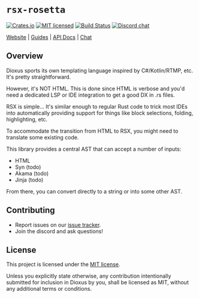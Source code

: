 # `rsx-rosetta`

[![Crates.io][crates-badge]][crates-url]
[![MIT licensed][mit-badge]][mit-url]
[![Build Status][actions-badge]][actions-url]
[![Discord chat][discord-badge]][discord-url]

[crates-badge]: https://img.shields.io/crates/v/rsx-rosetta.svg
[crates-url]: https://crates.io/crates/rsx-rosetta
[mit-badge]: https://img.shields.io/badge/license-MIT-blue.svg
[mit-url]: https://github.com/dioxuslabs/dioxus/blob/master/LICENSE
[actions-badge]: https://github.com/dioxuslabs/dioxus/actions/workflows/main.yml/badge.svg
[actions-url]: https://github.com/dioxuslabs/dioxus/actions?query=workflow%3ACI+branch%3Amaster
[discord-badge]: https://img.shields.io/discord/899851952891002890.svg?logo=discord&style=flat-square
[discord-url]: https://discord.gg/XgGxMSkvUM

[Website](https://dioxuslabs.com) |
[Guides](https://dioxuslabs.com/learn/0.5/) |
[API Docs](https://docs.rs/rsx-rosetta/latest/rsx-rosetta) |
[Chat](https://discord.gg/XgGxMSkvUM)

## Overview

Dioxus sports its own templating language inspired by C#/Kotlin/RTMP, etc. It's pretty straightforward.

However, it's NOT HTML. This is done since HTML is verbose and you'd need a dedicated LSP or IDE integration to get a good DX in .rs files.

RSX is simple... It's similar enough to regular Rust code to trick most IDEs into automatically providing support for things like block selections, folding, highlighting, etc.

To accommodate the transition from HTML to RSX, you might need to translate some existing code.

This library provides a central AST that can accept a number of inputs:

- HTML
- Syn (todo)
- Akama (todo)
- Jinja (todo)

From there, you can convert directly to a string or into some other AST.

## Contributing

- Report issues on our [issue tracker](https://github.com/dioxuslabs/dioxus/issues).
- Join the discord and ask questions!

## License

This project is licensed under the [MIT license].

[mit license]: https://github.com/DioxusLabs/dioxus/blob/master/LICENSE-MIT

Unless you explicitly state otherwise, any contribution intentionally submitted
for inclusion in Dioxus by you, shall be licensed as MIT, without any additional
terms or conditions.
